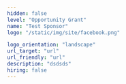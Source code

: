 ```yaml
---
hidden: false
level: "Opportunity Grant"
name: "Test Sponsor"
logo: "/static/img/site/facebook.png"

logo_orientation: "landscape"
url_target: "url"
url_friendly: "url"
description: "dsdsds"
hiring: false
---
```

